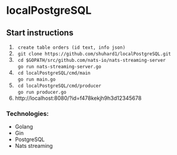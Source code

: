 # localPostgreSQL

## Start instructions

1.
   ``` create table orders (id text, info json)```
2.
   ``` git clone https://github.com/shuhard1/localPostgreSQL.git```
3. 
   ``` cd $GOPATH/src/github.com/nats-io/nats-streaming-server```<br/>
   ``` go run nats-streaming-server.go```
4.
   ``` cd localPostgreSQL/cmd/main```<br/>
   ``` go run main.go```
5. 
   ``` cd localPostgreSQL/cmd/producer```<br/>
   ``` go run producer.go```
6. http://localhost:8080/?id=f478kekjh9h3d12345678<br/>
### Technologies:
- Golang
- Gin
- PostgreSQL
- Nats streaming

